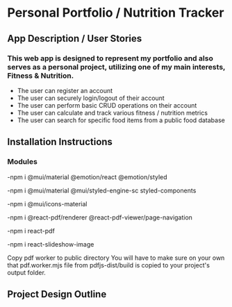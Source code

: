 # Personal Portfolio / Nutrition Tracker

## App Description / User Stories
### This web app is designed to represent my portfolio and also serves as a personal project, utilizing one of my main interests, Fitness & Nutrition.

- The user can register an account
- The user can securely login/logout of their account
- The user can perform basic CRUD operations on their account 
- The user can calculate and track various fitness / nutrition metrics
- The user can search for specific food items from a public food database

## Installation Instructions
### Modules
-npm i @mui/material @emotion/react @emotion/styled

-npm i @mui/material @mui/styled-engine-sc styled-components

-npm i @mui/icons-material

-npm i @react-pdf/renderer @react-pdf-viewer/page-navigation

-npm i react-pdf

-npm i react-slideshow-image

Copy pdf worker to public directory
You will have to make sure on your own that pdf.worker.mjs file from pdfjs-dist/build is copied to your project's output folder.



## Project Design Outline
